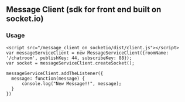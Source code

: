 
## Message Client (sdk for front end built on socket.io)
### Usage

```
<script src="/message_client_on_socketio/dist/client.js"></script>
var messageServiceClient = new MessageServiceClient({roomName: '/chatroom', publishKey: 44, subscribeKey: 88});
var socket = messageServiceClient.createSocket();

messageServiceClient.addTheListener({
  message: function(message) {
      console.log("New Message!!", message);
  }
})
```
